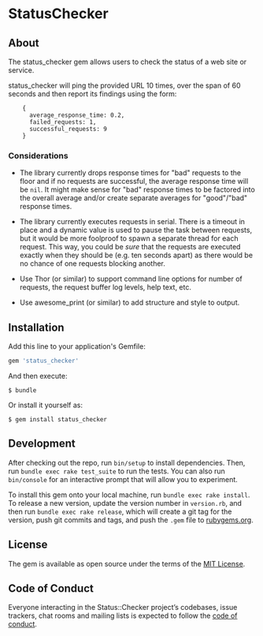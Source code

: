 # StatusChecker

## About
The status_checker gem allows users to check the status of a web site or
service.

status_checker will ping the provided URL 10 times, over the span of 60 seconds
and then report its findings using the form:

```
    {
      average_response_time: 0.2,
      failed_requests: 1,
      successful_requests: 9
    }
```

### Considerations
- The library currently drops response times for "bad" requests to the floor and
if no requests are successful, the average response time will be `nil`. It might
make sense for "bad" response times to be factored into the overall average
and/or create separate averages for "good"/"bad" response times.

- The library currently executes requests in serial. There is a timeout in
place and a dynamic value is used to pause the task between requests, but it
would be more foolproof to spawn a separate thread for each request. This way,
you could be _sure_  that the requests are executed exactly when they should
be (e.g. ten seconds apart) as there would be no chance of one requests
blocking another.

- Use Thor (or similar) to support command line options for number of requests,
the request buffer log levels, help text, etc.

- Use awesome_print (or similar) to add structure and style to output.

## Installation

Add this line to your application's Gemfile:
```ruby
gem 'status_checker'
```

And then execute:

    $ bundle

Or install it yourself as:

    $ gem install status_checker


## Development

After checking out the repo, run `bin/setup` to install dependencies. Then, run
`bundle exec rake test_suite` to run the tests. You can also run `bin/console`
for an interactive prompt that will allow you to experiment.

To install this gem onto your local machine, run `bundle exec rake install`. To
release a new version, update the version number in `version.rb`, and then run
`bundle exec rake release`, which will create a git tag for the version, push
git commits and tags, and push the `.gem` file to
[rubygems.org](https://rubygems.org).

## License

The gem is available as open source under the terms of the [MIT License](https://opensource.org/licenses/MIT).

## Code of Conduct

Everyone interacting in the Status::Checker project’s codebases, issue trackers, chat rooms and mailing lists is expected to follow the [code of conduct](https://github.com/ethagnawl/status-checker/blob/master/CODE_OF_CONDUCT.md).
